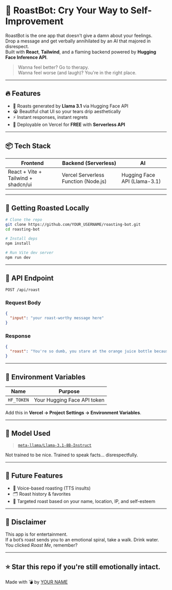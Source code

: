 
# 🤖 RoastBot: Cry Your Way to Self-Improvement

RoastBot is the one app that doesn't give a damn about your feelings.  
Drop a message and get verbally annihilated by an AI that majored in disrespect.  
Built with **React**, **Tailwind**, and a flaming backend powered by **Hugging Face Inference API**.

> Wanna feel better? Go to therapy.  
> Wanna feel worse (and laugh)? You're in the right place.

---

## 🔥 Features

- 🧠 Roasts generated by **Llama 3.1** via Hugging Face API
- 😭 Beautiful chat UI so your tears drip aesthetically
- ⚡ Instant responses, instant regrets
- 🚀 Deployable on Vercel for **FREE** with **Serverless API**


---

## 📦 Tech Stack

| Frontend | Backend (Serverless) | AI |
|----------|----------------------|----|
| React + Vite + Tailwind + shadcn/ui | Vercel Serverless Function (Node.js) | Hugging Face API (Llama-3.1) |

---

## 🚀 Getting Roasted Locally

```bash
# Clone the repo
git clone https://github.com/YOUR_USERNAME/roasting-bot.git
cd roasting-bot

# Install deps
npm install

# Run Vite dev server
npm run dev
```

---

## 🧪 API Endpoint

`POST /api/roast`

### Request Body

```json
{
  "input": "your roast-worthy message here"
}
```

### Response

```json
{
  "roast": "You're so dumb, you stare at the orange juice bottle because it says 'concentrate'."
}
```

---

## 🔐 Environment Variables

| Name      | Purpose                          |
|-----------|----------------------------------|
| `HF_TOKEN` | Your Hugging Face API token     |

Add this in **Vercel → Project Settings → Environment Variables**.

---

## 🧠 Model Used

> [`meta-llama/Llama-3.1-8B-Instruct`](https://huggingface.co/meta-llama/Llama-3.1-8B-Instruct:novita)

Not trained to be nice. Trained to speak facts... disrespectfully.

---

## 🦴 Future Features

- 🎤 Voice-based roasting (TTS insults)
- 🗂️ Roast history & favorites
- 🎯 Targeted roast based on your name, location, IP, and self-esteem

---

## 🧊 Disclaimer

This app is for entertainment.  
If a bot’s roast sends you to an emotional spiral, take a walk. Drink water.  
You clicked *Roast Me*, remember?

---

## ⭐ Star this repo if you're still emotionally intact.

Made with 💣 by [YOUR NAME](https://github.com/YOUR_USERNAME)
